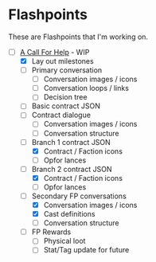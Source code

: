 # Flashpoints
These are Flashpoints that I'm working on.

- [ ] [A Call For Help](Flashpoint-A-Call-For-Help) - WIP
  - [X] Lay out milestones
  - [ ] Primary conversation
    - [ ] Conversation images / icons
    - [ ] Conversation loops / links
    - [ ] Decision tree
  - [ ] Basic contract JSON
  - [ ] Contract dialogue
    - [ ] Conversation images / icons
    - [ ] Conversation structure
  - [ ] Branch 1 contract JSON
    - [X] Contract / Faction icons
    - [ ] Opfor lances
  - [ ] Branch 2 contract JSON
    - [X] Contract / Faction icons
    - [ ] Opfor lances
  - [ ] Secondary FP conversations
    - [X] Conversation images / icons
    - [X] Cast definitions
    - [ ] Conversation structure
  - [ ] FP Rewards
    - [ ] Physical loot
    - [ ] Stat/Tag update for future

